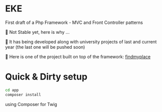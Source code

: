 # EKE
First draft of a Php Framework - MVC and Front Controller patterns


:construction: Not Stable yet, here is why ...

:construction: It has being developed along with university projects of last and current year (the last one will be pushed soon)

:construction: Here is one of the project built on top of the framework: [findmyplace](https://github.com/mondial7/findmyplace)


# Quick & Dirty setup

```bash
cd app
composer install
```

using Composer for Twig
